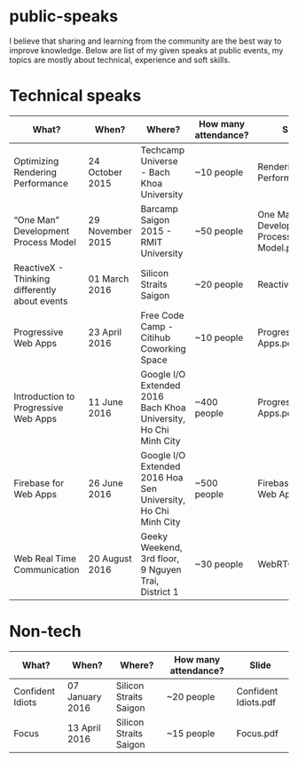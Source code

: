 # public-speaks
I believe that sharing and learning from the community are the best way to improve
knowledge. Below are list of my given speaks at public events, my topics are mostly about
technical, experience and soft skills.

# Technical speaks
| What?                                         | When?            | Where?                                   | How many attendance? | Slide                                 |
|-----------------------------------------------|------------------|------------------------------------------|----------------------|---------------------------------------|
| Optimizing Rendering Performance              | 24 October 2015  | Techcamp Universe - Bach Khoa University | ~10 people           | Rendering Performance.pdf             |
| “One Man” Development Process Model           | 29 November 2015 | Barcamp Saigon 2015 - RMIT University    | ~50 people           | One Man Development Process Model.pdf |
| ReactiveX - Thinking differently about events | 01 March 2016    | Silicon Straits Saigon                   | ~20 people           | ReactiveX.pdf                         |
| Progressive Web Apps                          | 23 April 2016    | Free Code Camp - Citihub Coworking Space | ~10 people           | Progressive Web Apps.pdf              |
| Introduction to Progressive Web Apps                          | 11 June 2016     | Google I/O Extended 2016 Bach Khoa University, Ho Chi Minh City | ~400 people           | Progressive Web Apps.pdf              |
| Firebase for Web Apps                          | 26 June 2016     | Google I/O Extended 2016 Hoa Sen University, Ho Chi Minh City | ~500 people           | Firebase for Web Apps.pdf              |
| Web Real Time Communication | 20 August 2016 | Geeky Weekend, 3rd floor, 9 Nguyen Trai, District 1 | ~30 people | WebRTC.pdf

# Non-tech

| What?                                         | When?            | Where?                                   | How many attendance? | Slide                                 |
|-----------------------------------------------|------------------|------------------------------------------|----------------------|---------------------------------------|
| Confident Idiots                              | 07 January 2016  | Silicon Straits Saigon                   | ~20 people           | Confident Idiots.pdf                  |
| Focus                                         | 13 April 2016    | Silicon Straits Saigon                   | ~15 people           | Focus.pdf                             |

